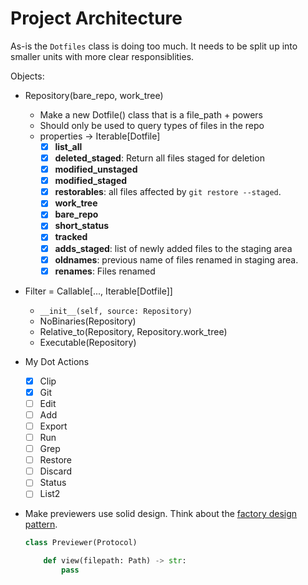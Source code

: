 # Project Architecture

As-is the `Dotfiles` class is doing too much. It needs to be split up into
smaller units with more clear responsiblities.

Objects:

- Repository(bare_repo, work_tree)
    - Make a new Dotfile() class that is a file_path + powers
    - Should only be used to query types of files in the repo
    - properties -> Iterable[Dotfile]
        - [X] **list_all**
        - [X] **deleted_staged**: Return all files staged for deletion
        - [X] **modified_unstaged**
        - [X] **modified_staged**
        - [X] **restorables**: all files affected by `git restore --staged`.
        - [X] **work_tree**
        - [X] **bare_repo**
        - [X] **short_status**
        - [X] **tracked**
        - [X] **adds_staged**: list of newly added files to the staging area
        - [X] **oldnames**: previous name of files renamed in staging area.
        - [X] **renames**: Files renamed

- Filter = Callable[..., Iterable[Dotfile]]
    - `__init__(self, source: Repository)`
    - NoBinaries(Repository)
    - Relative_to(Repository, Repository.work_tree)
    - Executable(Repository)


- My Dot Actions
    - [X] Clip
    - [X] Git
    - [ ] Edit
    - [ ] Add
    - [ ] Export
    - [ ] Run
    - [ ] Grep
    - [ ] Restore
    - [ ] Discard
    - [ ] Status
    - [ ] List2

- Make previewers use solid design. Think about the [factory design
  pattern][factory].

    ```python
    class Previewer(Protocol)

        def view(filepath: Path) -> str:
            pass
    ```


[factory]: <https://www.geeksforgeeks.org/factory-method-python-design-patterns/>
"Factory Method - Python Design Patterns @ GeeksforGeeks"
